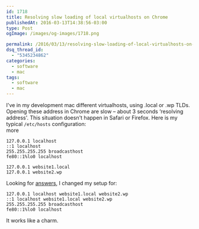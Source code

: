 ```yaml
---
id: 1718
title: Resolving slow loading of local virtualhosts on Chrome
publishedAt: 2016-03-13T14:38:56-03:00
type: Post
ogImage: /images/og-images/1718.png

permalink: /2016/03/13/resolving-slow-loading-of-local-virtualhosts-on-chrome/
dsq_thread_id:
  - "5345234862"
categories:
  - software
  - mac
tags:
  - software
  - mac
---
```

I've in my development mac different virtualhosts, using .local or .wp TLDs. Opening these address in Chrome are slow – about 3 seconds &#8216;resolving address'. This situation doesn't happen in Safari or Firefox. Here is my typical `/etc/hosts` configuration:  
<span className="hidden">more</span>

```
127.0.0.1 localhost
::1 localhost
255.255.255.255 broadcasthost
fe80::1%lo0 localhost

127.0.0.1 website1.local
127.0.0.1 website2.wp
```

Looking for [answers](http://stackoverflow.com/questions/10064581/how-can-i-eliminate-slow-resolving-loading-of-localhost-virtualhost-a-2-3-secon), I changed my setup for:

```
127.0.0.1 localhost website1.local website2.wp
::1 localhost website1.local website2.wp
255.255.255.255 broadcasthost
fe80::1%lo0 localhost
```

It works like a charm.
